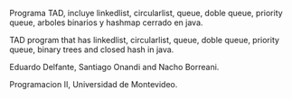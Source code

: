Programa TAD, incluye linkedlist, circularlist, queue, doble queue, priority queue, 
arboles binarios y hashmap cerrado en java.

TAD program that has linkedlist, circularlist, queue, doble queue, priority queue, binary trees 
and closed hash in java.

Eduardo Delfante, Santiago Onandi and Nacho Borreani.

Programacion II, Universidad de Montevideo.
